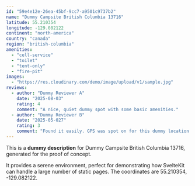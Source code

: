 ```yaml
---
id: "59e4e12e-26ea-45bf-9cc7-a9501c9737b2"
name: "Dummy Campsite British Columbia 13716"
latitude: 55.210354
longitude: -129.082122
continent: "north-america"
country: "canada"
region: "british-columbia"
amenities:
  - "cell-service"
  - "toilet"
  - "tent-only"
  - "fire-pit"
images:
  - "https://res.cloudinary.com/demo/image/upload/v1/sample.jpg"
reviews:
  - author: "Dummy Reviewer A"
    date: "2025-08-03"
    rating: 4
    comment: "A nice, quiet dummy spot with some basic amenities."
  - author: "Dummy Reviewer B"
    date: "2025-05-027"
    rating: 3
    comment: "Found it easily. GPS was spot on for this dummy location."
---
```


This is a **dummy description** for Dummy Campsite British Columbia 13716, generated for the proof of concept.

It provides a serene environment, perfect for demonstrating how SvelteKit can handle a large number of static pages. The coordinates are 55.210354, -129.082122.
